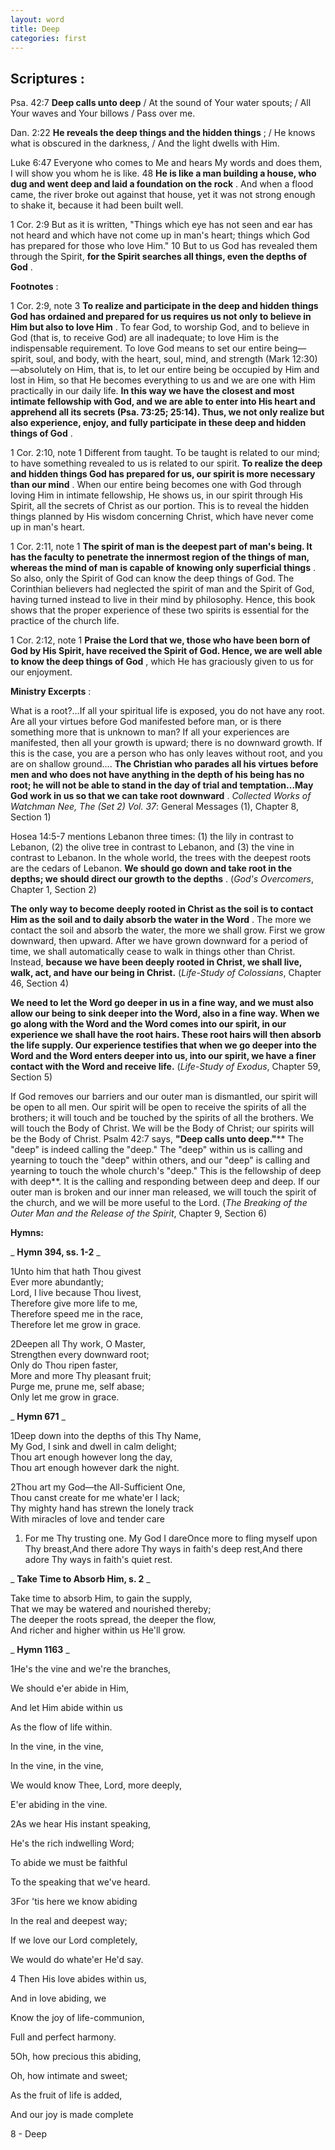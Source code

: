 ```yaml
---
layout: word
title: Deep
categories: first
---
```


## Scriptures :

Psa. 42:7 **Deep calls unto deep** / At the sound of Your water spouts; / All Your waves and Your billows / Pass over me.

Dan. 2:22 **He reveals the deep things and the hidden things** ; / He knows what is obscured in the darkness, / And the light dwells with Him.

Luke 6:47 Everyone who comes to Me and hears My words and does them, I will show you whom he is like. 48 **He is like a man building a house, who dug and went deep and laid a foundation on the rock** . And when a flood came, the river broke out against that house, yet it was not strong enough to shake it, because it had been built well.

1 Cor. 2:9 But as it is written, "Things which eye has not seen and ear has not heard and which have not come up in man's heart; things which God has prepared for those who love Him." 10 But to us God has revealed them through the Spirit, **for the Spirit searches all things, even the depths of God** .

**Footnotes** :

1 Cor. 2:9, note 3 **To realize and participate in the deep and hidden things God has ordained and prepared for us requires us not only to believe in Him but also to love Him** . To fear God, to worship God, and to believe in God (that is, to receive God) are all inadequate; to love Him is the indispensable requirement. To love God means to set our entire being—spirit, soul, and body, with the heart, soul, mind, and strength (Mark 12:30)—absolutely on Him, that is, to let our entire being be occupied by Him and lost in Him, so that He becomes everything to us and we are one with Him practically in our daily life. **In this way we have the closest and most intimate fellowship with God, and we are able to enter into His heart and apprehend all its secrets (Psa. 73:25; 25:14). Thus, we not only realize but also experience, enjoy, and fully participate in these deep and hidden things of God** .

1 Cor. 2:10, note 1 Different from taught. To be taught is related to our mind; to have something revealed to us is related to our spirit. **To realize the deep and hidden things God has prepared for us, our spirit is more necessary than our mind** . When our entire being becomes one with God through loving Him in intimate fellowship, He shows us, in our spirit through His Spirit, all the secrets of Christ as our portion. This is to reveal the hidden things planned by His wisdom concerning Christ, which have never come up in man's heart.

1 Cor. 2:11, note 1 **The spirit of man is the deepest part of man's being. It has the faculty to penetrate the innermost region of the things of man, whereas the mind of man is capable of knowing only superficial things** . So also, only the Spirit of God can know the deep things of God. The Corinthian believers had neglected the spirit of man and the Spirit of God, having turned instead to live in their mind by philosophy. Hence, this book shows that the proper experience of these two spirits is essential for the practice of the church life.

1 Cor. 2:12, note 1 **Praise the Lord that we, those who have been born of God by His Spirit, have received the Spirit of God. Hence, we are well able to know the deep things of God** , which He has graciously given to us for our enjoyment.

**Ministry Excerpts** :

What is a root?…If all your spiritual life is exposed, you do not have any root. Are all your virtues before God manifested before man, or is there something more that is unknown to man? If all your experiences are manifested, then all your growth is upward; there is no downward growth. If this is the case, you are a person who has only leaves without root, and you are on shallow ground…. **The Christian who parades all his virtues before men and who does not have anything in the depth of his being has no root; he will not be able to stand in the day of trial and temptation…May God work in us so that we can take root downward** . _Collected Works of Watchman Nee, The (Set 2) Vol. 37_: General Messages (1), Chapter 8, Section 1)

Hosea 14:5-7 mentions Lebanon three times: (1) the lily in contrast to Lebanon, (2) the olive tree in contrast to Lebanon, and (3) the vine in contrast to Lebanon. In the whole world, the trees with the deepest roots are the cedars of Lebanon. **We should go down and take root in the depths; we should direct our growth to the depths** . (_God's Overcomers_, Chapter 1, Section 2)

**The only way to become deeply rooted in Christ as the soil is to contact Him as the soil and to daily absorb the water in the Word** . The more we contact the soil and absorb the water, the more we shall grow. First we grow downward, then upward. After we have grown downward for a period of time, we shall automatically cease to walk in things other than Christ. Instead, **because we have been deeply rooted in Christ, we shall live, walk, act, and have our being in Christ.** (_Life-Study of Colossians_, Chapter 46, Section 4)

**We need to let the Word go deeper in us in a fine way, and we must also allow our being to sink deeper into the Word, also in a fine way. When we go along with the Word and the Word comes into our spirit, in our experience we shall have the root hairs. These root hairs will then absorb the life supply. Our experience testifies that when we go deeper into the Word and the Word enters deeper into us, into our spirit, we have a finer contact with the Word and receive life.** (_Life-Study of Exodus_, Chapter 59, Section 5)

If God removes our barriers and our outer man is dismantled, our spirit will be open to all men. Our spirit will be open to receive the spirits of all the brothers; it will touch and be touched by the spirits of all the brothers. We will touch the Body of Christ. We will be the Body of Christ; our spirits will be the Body of Christ. Psalm 42:7 says, **"Deep calls unto deep."**** The "deep" is indeed calling the "deep." The "deep" within us is calling and yearning to touch the "deep" within others, and our "deep" is calling and yearning to touch the whole church's "deep." This is the fellowship of deep with deep**. It is the calling and responding between deep and deep. If our outer man is broken and our inner man released, we will touch the spirit of the church, and we will be more useful to the Lord. (_The Breaking of the Outer Man and the Release of the Spirit_, Chapter 9, Section 6)

**Hymns:**

_ **Hymn 394, ss. 1-2** _

1Unto him that hath Thou givest  
Ever more abundantly;  
Lord, I live because Thou livest,  
Therefore give more life to me,  
Therefore speed me in the race,  
Therefore let me grow in grace.

2Deepen all Thy work, O Master,  
Strengthen every downward root;  
Only do Thou ripen faster,  
More and more Thy pleasant fruit;  
Purge me, prune me, self abase;  
Only let me grow in grace.

_ **Hymn 671** _

1Deep down into the depths of this Thy Name,  
My God, I sink and dwell in calm delight;  
Thou art enough however long the day,  
Thou art enough however dark the night.

2Thou art my God—the All-Sufficient One,  
Thou canst create for me whate'er I lack;  
Thy mighty hand has strewn the lonely track  
With miracles of love and tender care

1. For me Thy trusting one. My God I dareOnce more to fling myself upon Thy breast,And there adore Thy ways in faith's deep rest,And there adore Thy ways in faith's quiet rest.

_ **Take Time to Absorb Him, s. 2** _

Take time to absorb Him, to gain the supply,  
That we may be watered and nourished thereby;  
The deeper the roots spread, the deeper the flow,  
And richer and higher within us He'll grow.

_ **Hymn 1163** _

1He's the vine and we're the branches,

We should e'er abide in Him,

And let Him abide within us

As the flow of life within.

In the vine, in the vine,

In the vine, in the vine,

We would know Thee, Lord, more deeply,

E'er abiding in the vine.

2As we hear His instant speaking,

He's the rich indwelling Word;

To abide we must be faithful

To the speaking that we've heard.

3For 'tis here we know abiding

In the real and deepest way;

If we love our Lord completely,

We would do whate'er He'd say.

4 Then His love abides within us,

And in love abiding, we

Know the joy of life-communion,

Full and perfect harmony.

5Oh, how precious this abiding,

Oh, how intimate and sweet;

As the fruit of life is added,

And our joy is made complete

8 - Deep
